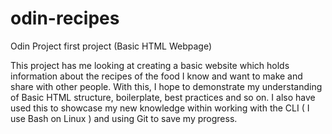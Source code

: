 # odin-recipes
Odin Project first project (Basic HTML Webpage)

This project has me looking at creating a basic website which holds information about the recipes of the food I know and want to make and share with other people.
With this, I hope to demonstrate my understanding of Basic HTML structure, boilerplate, best practices and so on.
I also have used this to showcase my new knowledge within working with the CLI ( I use Bash on Linux ) and using Git to save my progress.
